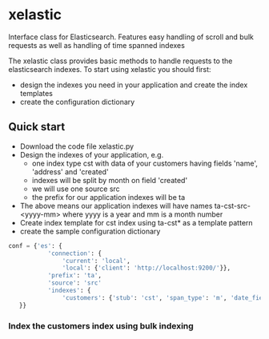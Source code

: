 # xelastic
Interface class for Elasticsearch. Features easy handling of scroll and bulk requests as well as handling of time spanned indexes

The xelastic class provides basic methods to handle requests to the elasticsearch indexes. To start using xelastic you should first:
* design the indexes you need in your application and create the index templates
* create the configuration dictionary

## Quick start
* Download the code file xelastic.py
* Design the indexes of your application, e.g.
  * one index type cst with data of your customers having fields 'name', 'address' and 'created'
  * indexes will be split by month on field 'created'
  * we will use one source src
  * the prefix for our application indexes will be ta
* The above means our application indexes will have names ta-cst-src-\<yyyy-mm\> where yyyy is a year and mm is a month number
* Create index template for cst index using ta-cst* as a template pattern 
* create the sample configuration dictionary

 ```python
 conf = {'es': {
            'connection': {
                'current': 'local',
                'local': {'client': 'http://localhost:9200/'}},
            'prefix': 'ta',
            'source': 'src'
            'indexes': {
                'customers': {'stub': 'cst', 'span_type': 'm', 'date_field': 'created'}}
    }}
```

### Index the customers index using bulk indexing
